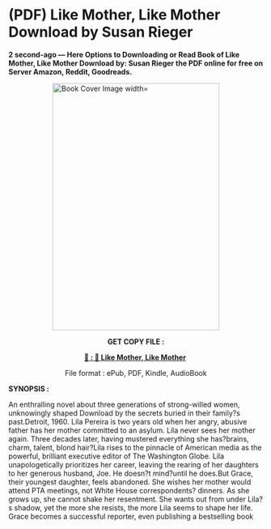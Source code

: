 # (PDF) Like Mother, Like Mother Download by Susan  Rieger

<p><strong>2 second-ago &mdash; Here Options to Downloading or Read Book of Like Mother, Like Mother Download by: Susan  Rieger the PDF online for free on Server Amazon, Reddit, Goodreads.</strong></p><p><a href="https://us.ebookarea.xyz/?book=203164564-like-mother-like-mother"><img style="display: block; margin-left: auto; margin-right: auto;" src="https://i.gr-assets.com/images/S/compressed.photo.goodreads.com/books/1722284441l/203164564.jpg" alt="Book Cover Image width=" width="330" height="488" /></a></p><p style="text-align: center;"><strong>GET COPY FILE :</strong></p><p style="text-align: center;"><strong><a href="https://us.ebookarea.xyz/?book=203164564-like-mother-like-mother" target="_blank" rel="noopener">📢 : 🔗 Like Mother, Like Mother</a>&nbsp;</strong></p><p style="text-align: center;">File format : ePub, PDF, Kindle, AudioBook</p><p><strong>SYNOPSIS :</strong></p><p>An enthralling novel about three generations of strong-willed women, unknowingly shaped Download by the secrets buried in their family?s past.Detroit, 1960. Lila Pereira is two years old when her angry, abusive father has her mother committed to an asylum. Lila never sees her mother again. Three decades later, having mustered everything she has?brains, charm, talent, blond hair?Lila rises to the pinnacle of American media as the powerful, brilliant executive editor of The Washington Globe. Lila unapologetically prioritizes her career, leaving the rearing of her daughters to her generous husband, Joe. He doesn?t mind?until he does.But Grace, their youngest daughter, feels abandoned. She wishes her mother would attend PTA meetings, not White House correspondents? dinners. As she grows up, she cannot shake her resentment. She wants out from under Lila?s shadow, yet the more she resists, the more Lila seems to shape her life. Grace becomes a successful reporter, even publishing a bestselling book </p>
